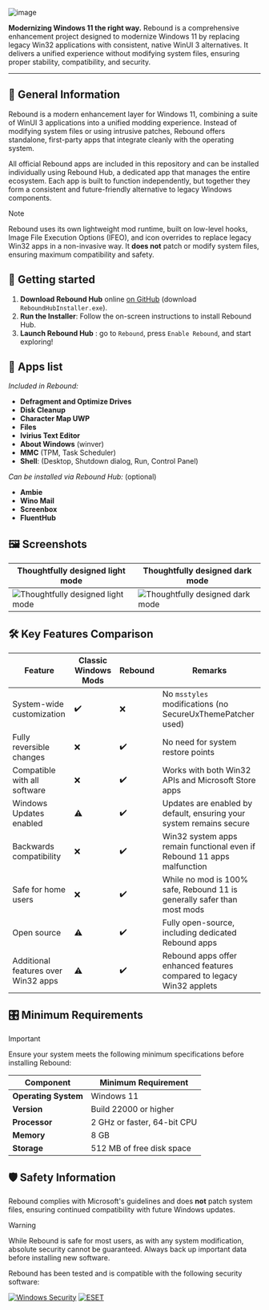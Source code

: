 ![image](https://github.com/user-attachments/assets/e7233bd3-710c-45d7-a50e-20c3ff234be2)

<!--<p align="center">
  <a style="text-decoration:none" href="https://github.com/IviriusCommunity/ReboundHub/actions/workflows/ci.yml">
    <img src="https://github.com/IviriusCommunity/ReboundHub/actions/workflows/ci.yml/badge.svg" alt="CI Status" /></a>
  <a style="text-decoration:none" href="https://dsc.gg/ivirius">
    <img src="https://img.shields.io/discord/1137161703000375336?label=Discord&color=7289da" alt="Discord" /></a>
</p>-->

**Modernizing Windows 11 the right way.** Rebound is a comprehensive enhancement project designed to modernize Windows 11 by replacing legacy Win32 applications with consistent, native WinUI 3 alternatives. It delivers a unified experience without modifying system files, ensuring proper stability, compatibility, and security.

---

## 🤔 General Information

Rebound is a modern enhancement layer for Windows 11, combining a suite of WinUI 3 applications into a unified modding experience. Instead of modifying system files or using intrusive patches, Rebound offers standalone, first-party apps that integrate cleanly with the operating system.

All official Rebound apps are included in this repository and can be installed individually using Rebound Hub, a dedicated app that manages the entire ecosystem. Each app is built to function independently, but together they form a consistent and future-friendly alternative to legacy Windows components.

> [!NOTE]
> Rebound uses its own lightweight mod runtime, built on low-level hooks, Image File Execution Options (IFEO), and icon overrides to replace legacy Win32 apps in a non-invasive way. It **does not** patch or modify system files, ensuring maximum compatibility and safety.

## 🎁 Getting started

1. **Download Rebound Hub** online [on GitHub](https://github.com/IviriusCommunity/ReboundHub/releases/latest) (download `ReboundHubInstaller.exe`).
2. **Run the Installer**: Follow the on-screen instructions to install Rebound Hub.
3. **Launch Rebound Hub** : go to `Rebound`, press `Enable Rebound`, and start exploring!

## 🧰 Apps list

_Included in Rebound:_
- **Defragment and Optimize Drives**
- **Disk Cleanup**
- **Character Map UWP**
- **Files**
- **Ivirius Text Editor**
- **About Windows** (winver)
- **MMC** (TPM, Task Scheduler)
- **Shell**: (Desktop, Shutdown dialog, Run, Control Panel)

_Can be installed via Rebound Hub:_ (optional)
- **Ambie**
- **Wino Mail**
- **Screenbox**
- **FluentHub**

## 🖼️ Screenshots

Thoughtfully designed light mode | Thoughtfully designed dark mode
---|---
![Thoughtfully designed light mode](https://github.com/user-attachments/assets/d87e9fc1-fe1c-461a-a128-6e970b45d9a0)|![Thoughtfully designed dark mode](https://github.com/user-attachments/assets/b578a82d-6386-46cf-b395-0f98e75fbb8a)

## 🛠️ Key Features Comparison

| **Feature**                         | **Classic Windows Mods** | **Rebound** | **Remarks** |
|-------------------------------------|--------------------------|-------------|-------------|
| System-wide customization           | ✔️                       | ❌         | No `msstyles` modifications (no SecureUxThemePatcher used) |
| Fully reversible changes            | ❌                       | ✔️         | No need for system restore points |
| Compatible with all software        | ❌                       | ✔️         | Works with both Win32 APIs and Microsoft Store apps |
| Windows Updates enabled             | ⚠️                       | ✔️         | Updates are enabled by default, ensuring your system remains secure |
| Backwards compatibility             | ❌                       | ✔️         | Win32 system apps remain functional even if Rebound 11 apps malfunction |
| Safe for home users                 | ❌                       | ✔️         | While no mod is 100% safe, Rebound 11 is generally safer than most mods |
| Open source                         | ⚠️                       | ✔️         | Fully open-source, including dedicated Rebound apps |
| Additional features over Win32 apps | ⚠️                       | ✔️         | Rebound apps offer enhanced features compared to legacy Win32 applets |

## 🎛️ Minimum Requirements

> [!IMPORTANT]
> Ensure your system meets the following minimum specifications before installing Rebound:

| **Component**        | **Minimum Requirement**       |
|----------------------|-------------------------------|
| **Operating System** | Windows 11                    |
| **Version**          | Build 22000 or higher         |
| **Processor**        | 2 GHz or faster, 64-bit CPU   |
| **Memory**           | 8 GB                          |
| **Storage**          | 512 MB of free disk space     |

## 🛡️ Safety Information

Rebound complies with Microsoft's guidelines and does **not** patch system files, ensuring continued compatibility with future Windows updates.

> [!WARNING]
> While Rebound is safe for most users, as with any system modification, absolute security cannot be guaranteed. Always back up important data before installing new software.

Rebound has been tested and is compatible with the following security software:

[![Windows Security](https://img.shields.io/badge/Windows%20Security-4466FF?style=flat)](https://www.microsoft.com/windows/comprehensive-security?r=1)
[![ESET](https://img.shields.io/badge/ESET-22BBCC?style=flat)](https://www.eset.com/)
